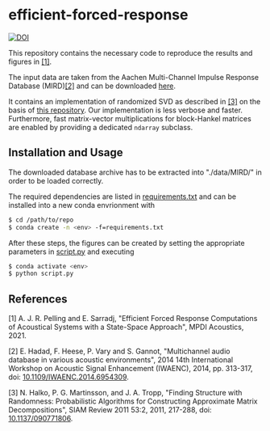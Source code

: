 # efficient-forced-response
[![DOI](https://zenodo.org/badge/392388337.svg)](https://zenodo.org/badge/latestdoi/392388337)

This repository contains the necessary code to reproduce the results and figures in [[1]](#1).

The input data are taken from the Aachen Multi-Channel Impulse Response Database (MIRD)[[2]](#2) and can be downloaded [here](https://www.iks.rwth-aachen.de/fileadmin/user_upload/downloads/forschung/tools-downloads/Impulse_response_Acoustic_Lab_Bar-Ilan_University__Reverberation_0.160s__3-3-3-8-3-3-3.zip "MIRD Database").

It contains an implementation of randomized SVD as described in [[3]](#3) on the basis of [this repository](https://github.com/gwgundersen/randomized-svd). Our implementation is less verbose and faster. Furthermore, fast matrix-vector multiplications for block-Hankel matrices are enabled by providing a dedicated `ndarray` subclass.

## Installation and Usage
The downloaded database archive has to be extracted into "./data/MIRD/" in order to be loaded correctly.

The required dependencies are listed in [requirements.txt](requirements.txt) and can be installed into a new conda envrionment with
```bash
$ cd /path/to/repo
$ conda create -n <env> -f=requirements.txt
```

After these steps, the figures can be created by setting the appropriate parameters in [script.py](script.py) and executing
```bash
$ conda activate <env>
$ python script.py
```

## References
<a id = "1">[1]</a>
A. J. R. Pelling and E. Sarradj, "Efficient Forced Response Computations of Acoustical Systems
with a State-Space Approach", MPDI Acoustics, 2021.

<a id = "2">[2]</a>
E. Hadad, F. Heese, P. Vary and S. Gannot, "Multichannel audio database in various acoustic environments", 2014 14th International Workshop on Acoustic Signal Enhancement (IWAENC), 2014, pp. 313-317, doi: [10.1109/IWAENC.2014.6954309](https://doi.org/10.1109/IWAENC.2014.6954309).

<a id = "3">[3]</a>
N. Halko, P. G. Martinsson, and J. A. Tropp, "Finding Structure with Randomness: Probabilistic Algorithms for Constructing Approximate Matrix Decompositions", SIAM Review 2011 53:2, 2011, 217-288, doi: [10.1137/090771806](https://doi.org/10.1137/090771806).
